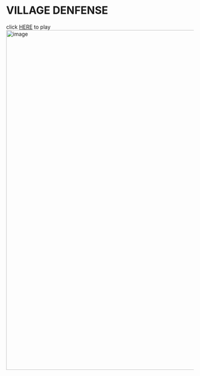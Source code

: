 # VILLAGE DENFENSE
click [HERE](https://danilsab24.github.io/Village_Defense/) to play
<img width="1914" height="911" alt="image" src="https://github.com/user-attachments/assets/65ad093d-0f88-407a-b443-b68cdca9e808" />

